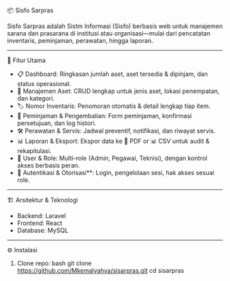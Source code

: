 📦 Sisfo Sarpras

Sisfo Sarpras adalah Sistm Informasi (Sisfo) berbasis web untuk manajemen sarana dan prasarana di institusi atau organisasi—mulai dari pencatatan inventaris, peminjaman, perawatan, hingga laporan.

---

🚀 Fitur Utama

- 📋 Dashboard: Ringkasan jumlah aset, aset tersedia & dipinjam, dan status operasional.
- 🧾 Manajemen Aset: CRUD lengkap untuk jenis aset, lokasi penempatan, dan kategori.
- 🏷️ Nomor Inventaris: Penomoran otomatis & detail lengkap tiap item.
- 🎯 Peminjaman & Pengembalian: Form peminjaman, konfirmasi persetujuan, dan log histori.
- 🛠️ Perawatan & Servis: Jadwal preventif, notifikasi, dan riwayat servis.
- 📊 Laporan & Eksport: Ekspor data ke 📄 PDF or 📊 CSV untuk audit & rekapitulasi.
- 👥 User & Role: Multi-role (Admin, Pegawai, Teknisi), dengan kontrol akses berbasis peran.
- 🔐 Autentikasi & Otorisasi**: Login, pengelolaan sesi, hak akses sesuai role.

---

🏗️ Arsitektur & Teknologi

- Backend: Laravel 
- Frontend: React
- Database: MySQL 

---

⚙️ Instalasi

1. Clone repo:
   bash
   git clone https://github.com/Mkemalyahya/sisarpras.git
   cd sisarpras

